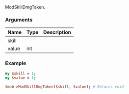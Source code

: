 ModSkillDmgTaken.
### Arguments
**Name**|**Type**|**Description**
:---|:---|:---
skill||
value|int|

### Example

```perl
my $skill = 1;
my $value = 1;

$mob->ModSkillDmgTaken($skill, $value); # Returns void
```